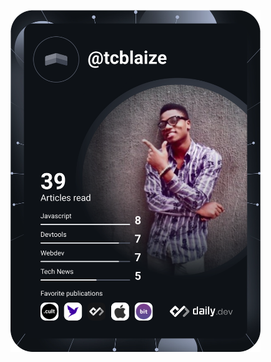 <a href="https://app.daily.dev/tcblaize"><img src="https://github.com/tcblaize/tcblaize/blob/main/devcard.svg" width="400" alt="Tc Blaize's Dev Card"/></a>

<!--
**tcblaize/tcblaize** is a ✨ _special_ ✨ repository because its `README.md` (this file) appears on your GitHub profile.

Here are some ideas to get you started:

- 🔭 I’m currently working on ...
- 🌱 I’m currently learning ...
- 👯 I’m looking to collaborate on ...
- 🤔 I’m looking for help with ...
- 💬 Ask me about ...
- 📫 How to reach me: ...
- 😄 Pronouns: ...
- ⚡ Fun fact: ...
-->
